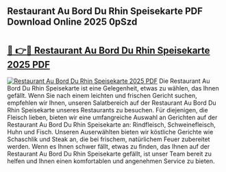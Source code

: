 ## Restaurant Au Bord Du Rhin Speisekarte PDF Download Online 2025 0pSzd

# <h2><a href="http://gc8vos.nevu.top/?p=Restaurant+Au+Bord+Du+Rhin+Speisekarte">🔗 👉🔴 Restaurant Au Bord Du Rhin Speisekarte 2025 PDF</a></h2>

[![Restaurant Au Bord Du Rhin Speisekarte 2025 PDF](https://i.imgur.com/dBaPXMq.png)](http://gc8vos.nevu.top/?p=Restaurant+Au+Bord+Du+Rhin+Speisekarte)
Die Restaurant Au Bord Du Rhin Speisekarte ist eine Gelegenheit, etwas zu wählen, das Ihnen gefällt. Wenn Sie nach einem leichten und frischen Gericht suchen, empfehlen wir Ihnen, unseren Salatbereich auf der Restaurant Au Bord Du Rhin Speisekarte unseres Restaurants zu besuchen. Für diejenigen, die Fleisch lieben, bieten wir eine umfangreiche Auswahl an Gerichten auf der Restaurant Au Bord Du Rhin Speisekarte an: Rindfleisch, Schweinefleisch, Huhn und Fisch. Unseren Auserwählten bieten wir köstliche Gerichte wie Schaschlik und Steak an, die bei frischem, natürlichem Feuer zubereitet werden. Wenn es Ihnen schwer fällt, etwas zu finden, das Ihnen auf der Restaurant Au Bord Du Rhin Speisekarte gefällt, ist unser Team bereit zu helfen und Ihnen einen komfortablen und angenehmen Service zu bieten.
